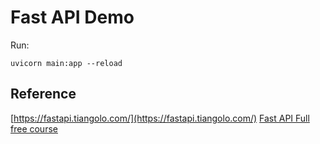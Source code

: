 # Fast API Demo

Run:
```
uvicorn main:app --reload
```

## Reference

[https://fastapi.tiangolo.com/](https://fastapi.tiangolo.com/)
[Fast API Full free course](https://www.youtube.com/watch?v=7t2alSnE2-I)